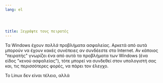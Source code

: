 ```yaml
---
lang: el




title: Ξεγράψτε τους πειρατές
---
```


Τα Windows έχουν <i>πολλά</i> προβλήματα ασφαλείας. Αρκετά από αυτά μπορούν να έχουν κακές συνέπειες αν συνδέεστε στο Internet. Αν κάποιος "πειρατής" γνωρίζει ένα από αυτά τα προβλήματα των Windows (ένα είδος "κενού ασφαλείας"), τότε μπορεί να συνδεθεί στον υπολογιστή σας και, τις περισσότερες φορές, να πάρει τον έλεγχο.

Το Linux δεν είναι τέλειο, αλλά




